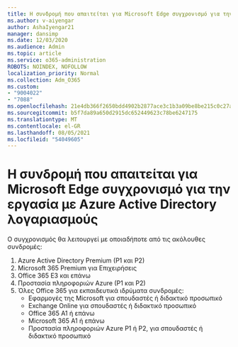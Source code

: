 ```yaml
---
title: Η συνδρομή που απαιτείται για Microsoft Edge συγχρονισμό για την εργασία με Azure Active Directory λογαριασμούς
ms.author: v-aiyengar
author: AshaIyengar21
manager: dansimp
ms.date: 12/03/2020
ms.audience: Admin
ms.topic: article
ms.service: o365-administration
ROBOTS: NOINDEX, NOFOLLOW
localization_priority: Normal
ms.collection: Adm_O365
ms.custom:
- "9004022"
- "7088"
ms.openlocfilehash: 21e4db366f2650bdd4902b2877ace3c1b3a09be8be215c0c27a4faaf4deef8d4
ms.sourcegitcommit: b5f7da89a650d2915dc652449623c78be6247175
ms.translationtype: MT
ms.contentlocale: el-GR
ms.lasthandoff: 08/05/2021
ms.locfileid: "54049605"
---
```

# <a name="subscription-needed-for-microsoft-edge-sync-to-work-with-azure-active-directory-accounts"></a>Η συνδρομή που απαιτείται για Microsoft Edge συγχρονισμό για την εργασία με Azure Active Directory λογαριασμούς

Ο συγχρονισμός θα λειτουργεί με οποιαδήποτε από τις ακόλουθες συνδρομές:

1. Azure Active Directory Premium (P1 και P2)
1. Microsoft 365 Premium για Επιχειρήσεις
1. Office 365 E3 και επάνω
1. Προστασία πληροφοριών Azure (P1 και P2)
1. Όλες Office 365 για εκπαιδευτικά ιδρύματα συνδρομές:
    - Εφαρμογές της Microsoft για σπουδαστές ή διδακτικό προσωπικό
    - Exchange Online για σπουδαστές ή διδακτικό προσωπικό
    - Office 365 A1 ή επάνω
    - Microsoft 365 A1 ή επάνω
    - Προστασία πληροφοριών Azure P1 ή P2, για σπουδαστές ή διδακτικό προσωπικό
